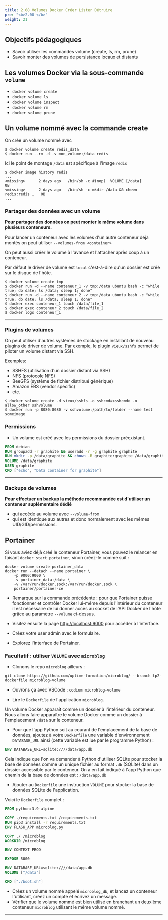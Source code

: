 ```yaml
---
title: 2.08 Volumes Docker Créer Lister Détruire
pre: "<b>2.08 </b>"
weight: 21
---
```

## Objectifs pédagogiques
  - Savoir utiliser les commandes volume (create, ls, rm, prune)
  - Savoir monter des volumes de persistance locaux et distants



## Les volumes Docker via la sous-commande `volume`

- `docker volume create`
- `docker volume ls`
- `docker volume inspect`
- `docker volume rm`
- `docker volume prune`



## Un volume nommé avec la commande create

On crée un volume nommé avec

```shell 
$ docker volume create redis_data
$ docker run --rm -d -v mon_volume:/data redis
```

Ici le point de montage `/data` est spécifique à l'image `redis`

```shell
$ docker image history redis 
...
<missing>      2 days ago   /bin/sh -c #(nop)  VOLUME [/data]               0B        
<missing>      2 days ago   /bin/sh -c mkdir /data && chown redis:redis …   0B        
...
```

### Partager des données avec un volume

**Pour partager des données on peut monter le même volume dans plusieurs conteneurs.**

Pour lancer un conteneur avec les volumes d'un autre conteneur déjà montés on peut utiliser `--volumes-from <container>`

On peut aussi créer le volume à l'avance et l'attacher après coup à un conteneur.

Par défaut le driver de volume est `local` c'est-à-dire qu'un dossier est créé sur le disque de l'hôte.

```shell
$ docker volume create tmp
$ docker run -d --name conteneur_1 -v tmp:/data ubuntu bash -c "while true; do date; ls /data; sleep 1; done"
$ docker run -d --name conteneur_2 -v tmp:/data ubuntu bash -c "while true; do date; ls /data; sleep 1; done"
$ docker exec conteneur_1 touch /data/file_1
$ docker exec conteneur_2 touch /data/file_2
$ docker logs conteneur_1 
```

---

### Plugins de volumes

On peut utiliser d'autres systèmes de stockage en installant de nouveau plugins de driver de volume. Par exemple, le plugin `vieux/sshfs` permet de piloter un volume distant via SSH.

Exemples:

- SSHFS (utilisation d'un dossier distant via SSH)
- NFS (protocole NFS)
- BeeGFS (système de fichier distribué générique)
- Amazon EBS (vendor specific)
- etc.

```shell
$ docker volume create -d vieux/sshfs -o sshcmd=<sshcmd> -o allow_other sshvolume
$ docker run -p 8080:8080 -v sshvolume:/path/to/folder --name test someimage
```

### Permissions

- Un volume est créé avec les permissions du dossier préexistant.

```Dockerfile
FROM debian
RUN groupadd -r graphite && useradd -r -g graphite graphite
RUN mkdir -p /data/graphite && chown -R graphite:graphite /data/graphite
VOLUME /data/graphite
USER graphite
CMD ["echo", "Data container for graphite"]
```

---

### Backups de volumes

**Pour effectuer un backup la méthode recommandée est d'utiliser un conteneur suplémentaire dédié**

- qui accède au volume avec `--volume-from`
- qui est identique aux autres et donc normalement avec les mêmes UID/GID/permissions.



## Portainer


Si vous aviez déjà créé le conteneur Portainer, vous pouvez le relancer en faisant `docker start portainer`, sinon créez-le comme suit :

```shell
docker volume create portainer_data
docker run --detach --name portainer \
    -p 9000:9000 \
    -v portainer_data:/data \
    -v /var/run/docker.sock:/var/run/docker.sock \
    portainer/portainer-ce
```

- Remarque sur la commande précédente : pour que Portainer puisse fonctionner et contrôler Docker lui-même depuis l'intérieur du conteneur il est nécessaire de lui donner accès au socket de l'API Docker de l'hôte grâce au paramètre `--volume` ci-dessus.

- Visitez ensuite la page [http://localhost:9000](http://localhost:9000) pour accéder à l'interface.
- Créez votre user admin avec le formulaire.
- Explorez l'interface de Portainer.


### Facultatif : utiliser `VOLUME` avec `microblog`


- Clonons le repo `microblog` ailleurs :

```shell
git clone https://github.com/uptime-formation/microblog/ --branch tp2-dockerfile microblog-volume
```

- Ouvrons ça avec VSCode : `codium microblog-volume`

- Lire le `Dockerfile` de l'application `microblog`.

Un volume Docker apparaît comme un dossier à l'intérieur du conteneur.
Nous allons faire apparaître le volume Docker comme un dossier à l'emplacement `/data` sur le conteneur.

- Pour que l'app Python soit au courant de l'emplacement de la base de données, ajoutez à votre `Dockerfile` une variable d'environnement `DATABASE_URL` ainsi (cette variable est lue par le programme Python) :

```Dockerfile
ENV DATABASE_URL=sqlite:////data/app.db
```

Cela indique que l'on va demander à Python d'utiliser SQLite pour stocker la base de données comme un unique fichier au format `.db` (SQLite) dans un dossier accessible par le conteneur. On a en fait indiqué à l'app Python que chemin de la base de données est :
`/data/app.db`

- Ajouter au `Dockerfile` une instruction `VOLUME` pour stocker la base de données SQLite de l'application.

Voici le `Dockerfile` complet :

```Dockerfile
FROM python:3.9-alpine

COPY ./requirements.txt /requirements.txt
RUN pip3 install -r requirements.txt
ENV FLASK_APP microblog.py

COPY ./ /microblog
WORKDIR /microblog

ENV CONTEXT PROD

EXPOSE 5000

ENV DATABASE_URL=sqlite:////data/app.db
VOLUME ["/data"]

CMD ["./boot.sh"]
```

- Créez un volume nommé appelé `microblog_db`, et lancez un conteneur l'utilisant, créez un compte et écrivez un message.
- Vérifier que le volume nommé est bien utilisé en branchant un deuxième conteneur `microblog` utilisant le même volume nommé.

---
